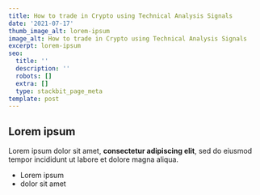 ```yaml
---
title: How to trade in Crypto using Technical Analysis Signals
date: '2021-07-17'
thumb_image_alt: lorem-ipsum
image_alt: How to trade in Crypto using Technical Analysis Signals
excerpt: lorem-ipsum
seo:
  title: ''
  description: ''
  robots: []
  extra: []
  type: stackbit_page_meta
template: post
---
```

## Lorem ipsum

Lorem ipsum dolor sit amet, **consectetur adipiscing elit**, sed do eiusmod tempor incididunt ut labore et dolore magna aliqua.

- Lorem ipsum
- dolor sit amet